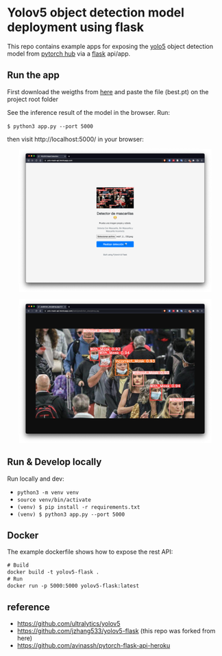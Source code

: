# Yolov5 object detection model deployment using flask
This repo contains example apps for exposing the [yolo5](https://github.com/ultralytics/yolov5) object detection model from [pytorch hub](https://pytorch.org/hub/ultralytics_yolov5/) via a [flask](https://flask.palletsprojects.com/en/1.1.x/) api/app.

## Run the app

First download the weigths from [here](https://drive.google.com/file/d/1HlvrrHDlJEdgaF5jpqkxiXoYA7G5r8Cc/view?usp=sharing) and paste the file (best.pt) on the project root folder

See the inference result of the model in the browser. Run:

`$ python3 app.py --port 5000`

then visit http://localhost:5000/ in your browser:

<p align="center">
<img src="https://raw.githubusercontent.com/sokhunter/face_mask_detection_app/YOLOv5FlaskApi/static/imgs/webapp.png" width="450">
</p>

<p align="center">
<img src="https://raw.githubusercontent.com/sokhunter/face_mask_detection_app/YOLOv5FlaskApi/static/imgs/detection.png" width="450">
</p>

## Run & Develop locally
Run locally and dev:
* `python3 -m venv venv`
* `source venv/bin/activate`
* `(venv) $ pip install -r requirements.txt`
* `(venv) $ python3 app.py --port 5000`

## Docker
The example dockerfile shows how to expose the rest API:
```
# Build
docker build -t yolov5-flask .
# Run
docker run -p 5000:5000 yolov5-flask:latest
```

## reference
- https://github.com/ultralytics/yolov5
- https://github.com/jzhang533/yolov5-flask (this repo was forked from here)
- https://github.com/avinassh/pytorch-flask-api-heroku
